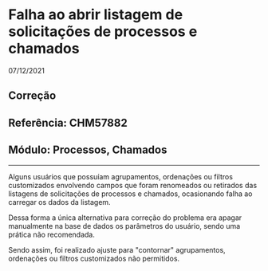# Falha ao abrir listagem de solicitações de processos e chamados
07/12/2021
## Correção
## Referência: CHM57882
## Módulo: Processos, Chamados
***

Alguns usuários que possuíam agrupamentos, ordenações ou filtros customizados envolvendo campos que foram renomeados ou retirados das listagens de solicitações de processos e chamados, ocasionando falha ao carregar os dados da listagem.

Dessa forma a única alternativa para correção do problema era apagar manualmente na base de dados os parâmetros do usuário, sendo uma prática não recomendada.

Sendo assim, foi realizado ajuste para "contornar" agrupamentos, ordenações ou filtros customizados não permitidos.